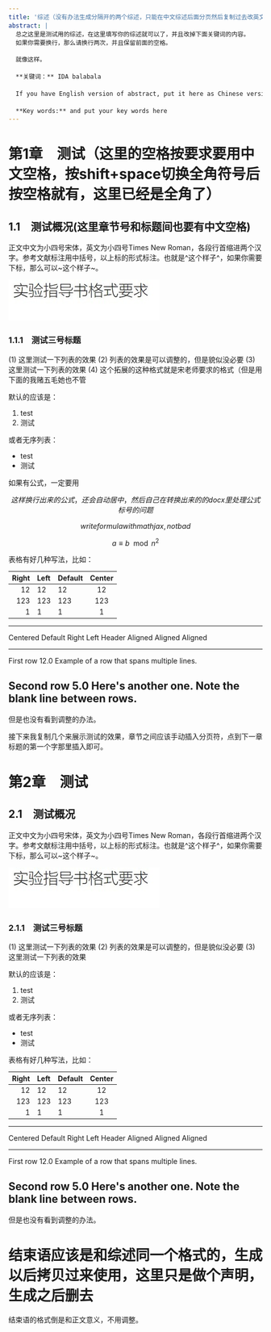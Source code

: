 ```yaml
---
title: '综述（没有办法生成分隔开的两个综述，只能在中文综述后面分页然后复制过去改英文了，英文格式也是设置好的，不用自己调）'
abstract: |
  总之这里是测试用的综述，在这里填写你的综述就可以了，并且改掉下面关键词的内容。
  如果你需要换行，那么请换行两次，并且保留前面的空格。

  就像这样。
  
  **关键词：** IDA balabala

  If you have English version of abstract, put it here as Chinese version.

  **Key words:** and put your key words here
---
```



# 第1章　测试（这里的空格按要求要用中文空格，按shift+space切换全角符号后按空格就有，这里已经是全角了）

## 1.1　测试概况(这里章节号和标题间也要有中文空格)

正文中文为小四号宋体，英文为小四号Times New Roman，各段行首缩进两个汉字。参考文献标注用中括号，以上标的形式标注。也就是^这个样子^，如果你需要下标，那么可以~这个样子~。

![如果你要图题和图序，在这里填写，但是抱歉我现在还没有找到调整它的办法，后面那里是图片路径（本地/网络均可）](./test_image.jpg)

### 1.1.1　测试三号标题

(1) 这里测试一下列表的效果
(2) 列表的效果是可以调整的，但是貌似没必要
(3) 这里测试一下列表的效果
(4) 这个拓展的这种格式就是宋老师要求的格式（但是用下面的我赌五毛她也不管

默认的应该是：

1. test
2. 测试

或者无序列表：

- test
- 测试

如果有公式，一定要用

$$这样换行出来的公式，还会自动居中，然后自己在转换出来的的docx里处理公式标号的问题$$

$$write formula with mathjax, not bad$$

$$a \equiv b \mod n^2$$

表格有好几种写法，比如：

| Right | Left | Default | Center |
|------:|:-----|---------|:------:|
|   12  |  12  |    12   |    12  |
|  123  |  123 |   123   |   123  |
|    1  |    1 |     1   |     1  |

-------------------------------------------------------------
 Centered   Default           Right Left
  Header    Aligned         Aligned Aligned
----------- ------- --------------- -------------------------
   First    row                12.0 Example of a row that
                                    spans multiple lines.

  Second    row                 5.0 Here's another one. Note
                                    the blank line between
                                    rows.
-------------------------------------------------------------

但是也没有看到调整的办法。

接下来我复制几个来展示测试的效果，章节之间应该手动插入分页符，点到下一章标题的第一个字那里插入即可。

# 第2章　测试

## 2.1　测试概况

正文中文为小四号宋体，英文为小四号Times New Roman，各段行首缩进两个汉字。参考文献标注用中括号，以上标的形式标注。也就是^这个样子^，如果你需要下标，那么可以~这个样子~。

![如果你要图题和图序，在这里填写，但是抱歉我现在还没有找到调整它的办法](./test_image.jpg)

### 2.1.1　测试三号标题

(1) 这里测试一下列表的效果
(2) 列表的效果是可以调整的，但是貌似没必要
(3) 这里测试一下列表的效果

默认的应该是：

1. test
2. 测试

或者无序列表：

- test
- 测试

表格有好几种写法，比如：

| Right | Left | Default | Center |
|------:|:-----|---------|:------:|
|   12  |  12  |    12   |    12  |
|  123  |  123 |   123   |   123  |
|    1  |    1 |     1   |     1  |

-------------------------------------------------------------
 Centered   Default           Right Left
  Header    Aligned         Aligned Aligned
----------- ------- --------------- -------------------------
   First    row                12.0 Example of a row that
                                    spans multiple lines.

  Second    row                 5.0 Here's another one. Note
                                    the blank line between
                                    rows.
-------------------------------------------------------------

但是也没有看到调整的办法。

# 结束语应该是和综述同一个格式的，生成以后拷贝过来使用，这里只是做个声明，生成之后删去

结束语的格式倒是和正文意义，不用调整。
